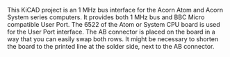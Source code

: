 This KiCAD project is an 1 MHz bus interface for the Acorn Atom and Acorn System series computers. It provides both 1 MHz bus and BBC Micro compatible User Port. The 6522 
of the Atom or System CPU board is used for the User Port interface. The AB connector is placed on the board in a way that you can easily swap both rows. It might be necessary 
to shorten the board to the printed line at the solder side, next to the AB connector.
